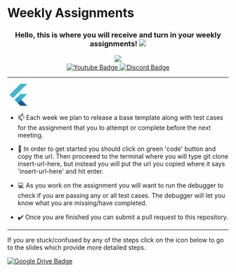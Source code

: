 # Weekly Assignments

<div id="header" align="center">
<h3>
  Hello, this is where you will receive and turn in your weekly assignments!
  <img src="https://media.giphy.com/media/hvRJCLFzcasrR4ia7z/giphy.gif" width="30px"/>
</h3>

  <img src="https://media.giphy.com/media/M9gbBd9nbDrOTu1Mqx/giphy.gif" width="70"/>

<div id="badges">
  <a href="https://www.youtube.com/channel/UCIpxG12I1mQBYocwwgY615A/videos">
    <img src="https://img.shields.io/badge/YouTube-red?style=for-the-badge&logo=youtube&logoColor=white" alt="Youtube Badge"/>
  </a>
  <a href="https://discord.gg/4P898ARnUk">
    <img src="https://img.shields.io/badge/Discord-blueviolet?style=for-the-badge&logo=discord&logoColor=white" alt="Discord Badge"/>
  </a>
</div>

---
</div>
<img src = "https://raw.githubusercontent.com/devicons/devicon/master/icons/flutter/flutter-original.svg" width = "50px"> 

- :mailbox: Each week we plan to release a base template along with test cases for the assignment that you to attempt or complete before the next meeting.

- :pencil: In order to get started you should click on green 'code' button and copy the url. Then proceeed to the terminal where you will type git clone insert-url-here, but instead you will put the url you copied where it says 'insert-url-here' and hit enter.

- :computer: As you work on the assignment you will want to run the debugger to check if you are passing any or all test cases. The debugger will let you know what you are missing/have completed.

- :heavy_check_mark: Once you are finished you can submit a pull request to this repository.

---

If you are stuck/confused by any of the steps click on the icon below to go to the slides which provide more detailed steps.

<a href="https://docs.google.com/presentation/d/1IHM83iHkSUcHfKUi7qxKUPJAQy8jlp07rkNyiG3VQ9E/edit?usp=sharing">
    <img src="https://img.shields.io/badge/Slides-yellow?style=for-the-badge&logo=google drive&logoColor=white" alt="Google Drive Badge"/>



